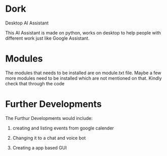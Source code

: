 # Dork
Desktop AI Assistant

This AI Assistant is made on python, works on desktop to help people with different work just like Google Assistant. 

# Modules
The modules that needs to be installed are on module.txt file. Maybe a few more modules need to be installed which are not mentioned on that. Kindly check that through the code

# Further Developments
The Furthur Developments would include: 

1. creating and listing events from google calender

2. Changing it to a chat and voice bot

3. Creating a app based GUI

